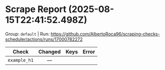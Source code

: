 # Scrape Report (2025-08-15T22:41:52.498Z)

Group: `default`  |  Run: https://github.com/AlbertoRoca96/scraping-checks-scheduler/actions/runs/17000782272

| Check | Changed | Keys | Error |
|---|:---:|:--|:--|
| `example_h1` | — |  |  |
